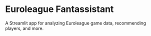 # Euroleague Fantassistant

A Streamlit app for analyzing Euroleague game data, recommending players, and more.